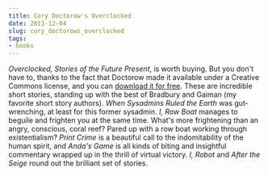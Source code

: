 ```yaml
---
title: Cory Doctorow's Overclocked
date: 2011-12-04
slug: cory_doctorows_overclocked
tags:
- books
---
```


_Overclocked, Stories of the Future Present_, is worth buying. But you don't
have to, thanks to the fact that Doctorow made it available under a Creative
Commons license, and you can [download it for free](https://craphound.com/overclocked/download/).
These are incredible short stories, standing up with the best of Bradbury and
Gaiman (my favorite short story authors). _When Sysadmins Ruled the Earth_ was
gut-wrenching, at least for this former sysadmin. _I, Row Boat_ manages to
beguile and frighten you at the same time. What's more frightening than an
angry, conscious, coral reef? Pared up with a row boat working through
existentialism? _Print Crime_ is a beautiful call to the indomitability of the
human spirit, and _Anda's Game_ is all kinds of biting and insightful commentary
wrapped up in the thrill of virtual victory. _I, Robot_ and _After the Seige_
round out the brilliant set of stories.

<!-- truncate -->
